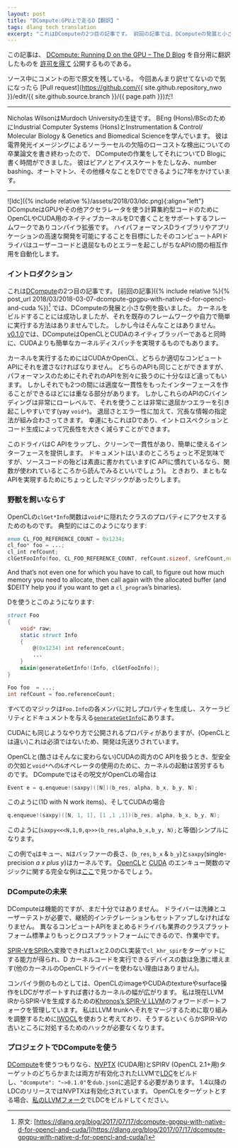 ```yaml
---
layout: post
title: "DCompute:GPU上で走るD【翻訳】"
tags: dlang tech translation 
excerpt: "これはDComputeの2つ目の記事です。 前回の記事では、DComputeの発展と小さな例を扱いました。 カーネルをビルドすることには成功しましたが、それを既存のフレームワークや自力で簡単に実行する方法はありませんでした。 しかし今はそんなことはありません。"
---
```



この記事は、
[DCompute: Running D on the GPU – The D Blog](https://dlang.org/blog/2017/10/30/d-compute-running-d-on-the-gpu/)
を自分用に翻訳したものを
[許可を得て](http://dlang.org/blog/2017/06/16/life-in-the-fast-lane/#comment-1631)
公開するものである。

ソース中にコメントの形で原文を残している。
今回あんまり訳せてないので気になったら
[Pull request](https://github.com/{{ site.github.repository_nwo }}/edit/{{ site.github.source.branch }}/{{ page.path }})だ!

---

<!-- _Nicholas Wilson is a student at Murdoch University, studying for his BEng (Hons)/BSc in Industrial Computer Systems (Hons) and Instrumentation & Control/ Molecular Biology & Genetics and Biomedical Science. He just finished his thesis on low-cost defect detection of solar cells by electroluminescence imaging, which gives him time to work on DCompute and write about it for the D Blog.He plays the piano, ice skates, and has spent 7 years putting D to use on number bashing, automation, and anything else that he could make a computer do for him._ -->

Nicholas WilsonはMurdoch Universityの生徒です。
BEng (Hons)/BScのためにIndustrial Computer Systems (Hons)とInstrumentation & Control/ Molecular Biology & Genetics and Biomedical Scienceを学んでいます。
彼は電界発光イメージングによるソーラーセルの欠陥のローコストな検出についての卒業論文を書き終わったので、
DComputeの作業をしてそれについてD Blogに書く時間ができました。
彼はピアノとアイススケートをたしなみ、number bashing、オートマトン、その他様々なことをDでできるように7年をかけています。

---

<!-- ![](https://i1.wp.com/dlang.org/blog/wp-content/uploads/2017/07/ldc.png?resize=160%2C160)
DCompute is a framework and compiler extension to support writing native kernels for OpenCL and CUDA in D to utilize GPUs and other accelerators for computationally intensive code. Its compute API drivers automate the interactions between user code and the tedious and error prone APIs with the goal of enabling the rapid development of high performance D libraries and applications. -->

![ldc]({% include relative %}/assets/2018/03/ldc.png){:align="left"}
DComputeはGPUやその他アクセラレータを使う計算集約型コードのためにOpenCLやCUDA用のネイティブカーネルをDで書くことをサポートするフレームワークでありコンパイラ拡張です。
ハイパフォーマンスDライブラリやアプリケーションの高速な開発を可能にすることを目標にしたそのコンピュートAPIドライバはユーザーコードと退屈なものとエラーを起こしがちなAPIの間の相互作用を自動化します。

<!-- ### Introduction -->

### イントロダクション

<!-- This is the second article on [DCompute](https://github.com/libmir/dcompute). In the [previous article](https://dlang.org/blog/2017/07/17/dcompute-gpgpu-with-native-d-for-opencl-and-cuda/), we looked at the development of DCompute and some trivial examples. While we were able to successfully build kernels, there was no way to run them short of using them with an existing framework or doing everything yourself. This is no longer the case. As of [v0.1.0](https://github.com/libmir/dcompute/releases/tag/v0.1.0), DCompute now comes with native wrappers for both OpenCL and CUDA, enabling kernel dispatch as easily as CUDA. -->

これは[DCompute](https://github.com/libmir/dcompute)の2つ目の記事です。
[前回の記事]({% include relative %}{% post_url 2018/03/2018-03-07-dcompute-gpgpu-with-native-d-for-opencl-and-cuda %})[^1]
では、DComputeの発展と小さな例を扱いました。
カーネルをビルドすることには成功しましたが、それを既存のフレームワークや自力で簡単に実行する方法はありませんでした。
しかし今はそんなことはありません。
[v0.1.0](https://github.com/libmir/dcompute/releases/tag/v0.1.0)では、DComputeはOpenCLとCUDAのネイティブラッパーであると同時に、CUDAよりも簡単なカーネルディスパッチを実現するものでもあります。

[^1]: 原文: [https://dlang.org/blog/2017/07/17/dcompute-gpgpu-with-native-d-for-opencl-and-cuda/](https://dlang.org/blog/2017/07/17/dcompute-gpgpu-with-native-d-for-opencl-and-cuda/)

<!-- In order to run a kernel we need to pass it off to the appropriate compute API, either CUDA or OpenCL. While these APIs both try to achieve similar things they are different enough that to squeeze that last bit of performance out of them you need to treat each API separately. But there is sufficient overlap that we can make the interface reasonably consistent between the two. The C bindings to these APIs, however, are very low level and trying to use them is very tedious and extremely prone to error (yay `void*`).   -->
<!-- In addition to the tedium and error proneness, you have to redundantly specify a lot of information, which further compounds the problem. Fortunately this is D and we can remove a lot of the redundancy through introspection and code generation. -->

カーネルを実行するためにはCUDAかOpenCL、どちらか適切なコンピュートAPIにそれを渡さなければなりません。
どちらのAPIも同じことができますが、パフォーマンスのためにそれぞれのAPIを別々に扱うのに十分なほど違ってもいます。
しかしそれでも2つの間には適度な一貫性をもったインターフェースを作ることができるほどには重なる部分があります。
しかしこれらのAPIのCバインディングは非常にローレベルで、それを使うことは非常に退屈かつエラーを引き起こしやすいです(yay `void*`)。
退屈さとエラー性に加えて、冗長な情報の指定法が組み合わさってきます。
幸運にもこれはDであり、イントロスペクションとコード生成によって冗長性を大きく減らすことができます。

<!-- The drivers wrap the C API, providing a clean and consistent interface that’s easy to use. While the documentation is a little sparse at the moment, the source code is for the most part straightforward (if you’re familiar with the C APIs, looking where a function is used is a good place to start). There is the occasional piece of magic to achieve a sane API. -->

このドライバはC APIをラップし、クリーンで一貫性があり、簡単に使えるインターフェースを提供します。
ドキュメントはいまのところちょっと不足気味ですが、ソースコードの殆どは素直に書かれています(C APIに慣れているなら、関数が使われているところから読んでみるといいでしょう)。
ときおり、まともなAPIを実現するためにちょっとしたマジックがあったりします。

<!-- ### Taming the beasts -->

### 野獣を飼いならす

<!-- OpenCL’s `clGet*Info` functions are the way to access properties of the class hidden behind the `void*`. A typical call looks like -->

OpenCLの`clGet*Info`関数は`void*`に隠れたクラスのプロパティにアクセスするためのものです。
典型的にはこのようになります:

```d
enum CL_FOO_REFERENCE_COUNT = 0x1234;
cl_foo* foo = ...; 
cl_int refCount;
clGetFooInfo(foo, CL_FOO_REFERENCE_COUNT, refCount.sizeof, &refCount,null);
```

<!-- And that’s not even one for which you have to call, to figure out how much memory you need to allocate, then call again with the allocated buffer (and $DEITY help you if you want to get a `cl_program`’s binaries). -->

And that’s not even one for which you have to call, to figure out how much memory you need to allocate, then call again with the allocated buffer (and $DEITY help you if you want to get a `cl_program`’s binaries).

<!-- Using D, I have been able to turn that into this: -->

Dを使うとこのようになります:

```d
struct Foo
{
    void* raw;
    static struct Info
    {
        @(0x1234) int referenceCount;
        ...
    }
    mixin(generateGetInfo!(Info, clGetFooInfo));
}

Foo foo  = ...;
int refCount = foo.referenceCount;
```

<!-- All the magic is in [`generateGetInfo`](https://github.com/libmir/dcompute/blob/master/source/dcompute/driver/ocl/util.d) to generate a property for each member in `Foo.Info`, enabling much better scalability and bonus documentation. -->

すべてのマジックは`Foo.Info`の各メンバに対しプロパティを生成し、スケーラビリティとドキュメントを与える[`generateGetInfo`](https://github.com/libmir/dcompute/blob/master/source/dcompute/driver/ocl/util.d)にあります。

<!-- CUDA also has properties exposed in a similar manner, however they are not essential (unlike OpenCL) for getting things done so their development has been deferred. -->

CUDAにも同じようなやり方で公開されるプロパティがありますが、(OpenCLとは違い)これは必須ではないため、開発は先送りされています。

<!-- Launching a kernel is a large point of pain when dealing with the C API of both OpenCL and (only marginally less horrible) CUDA, due to the complete lack of type safety and having to use the `&` operator into a `void*` far too much. In DCompute this incantation simply becomes -->

OpenCLと(酷さはそんなに変わらない)CUDAの両方のC APIを扱うとき、型安全の欠如と`void*`への`&`オペレータの使用のために、カーネルの起動は苦労するものです。
DComputeではその呪文がOpenCLの場合は

```d
Event e = q.enqueue!(saxpy)([N])(b_res, alpha, b_x, b_y, N);
```

<!-- for OpenCL (1D with N work items), and -->

このように(1D with N work items)、そしてCUDAの場合

```d
q.enqueue!(saxpy)([N, 1, 1], [1 ,1 ,1])(b_res, alpha, b_x, b_y, N);
```

<!-- for CUDA (equivalent to `saxpy<<<N,1,0,q>>>(b_res,alpha,b_x,b_y, N);`) -->
このように(`saxpy<<<N,1,0,q>>>(b_res,alpha,b_x,b_y, N);`と等価)シンプルになります。

<!-- Where `q` is a queue, `N` is the length of buffers (`b_res`, `b_x` & `b_y`) and `saxpy` (single-precision _a x plus y_) is the kernel in this example. A full example may be found [here](https://github.com/libmir/dcompute/blob/master/source/dcompute/tests/main.d), along with the magic that drives the [OpenCL](https://github.com/libmir/dcompute/blob/4182fb8e1b2532adee2c6af3859856cc45cad85e/source/dcompute/driver/ocl/queue.d#L79) and [CUDA](https://github.com/libmir/dcompute/blob/4182fb8e1b2532adee2c6af3859856cc45cad85e/source/dcompute/driver/cuda/queue.d#L60) enqueue functions. -->

この例で`q`はキュー、`N`はバッファーの長さ、(`b_res`, `b_x` & `b_y`)と`saxpy`(single-precision _a x plus y_)はカーネルです。
[OpenCL](https://github.com/libmir/dcompute/blob/4182fb8e1b2532adee2c6af3859856cc45cad85e/source/dcompute/driver/ocl/queue.d#L79)と
[CUDA](https://github.com/libmir/dcompute/blob/4182fb8e1b2532adee2c6af3859856cc45cad85e/source/dcompute/driver/cuda/queue.d#L60)
のエンキュー関数のマジックに関する完全な例は[ここ](https://github.com/libmir/dcompute/blob/master/source/dcompute/tests/main.d)で見つかるでしょう。

<!-- ### The future of DCompute -->

### DComputeの未来

<!-- While DCompute is functional, there is still much to do. The drivers still need some polish and user testing, and I need to set up continuous integration. A driver that unifies the different compute APIs is also in the works so that we can be even more cross-platform than the industry cross-platform standard. -->

DComputeは機能的ですが、まだ十分ではありません。
ドライバーは洗練とユーザーテストが必要で、継続的インテグレーションもセットアップしなければなりません。
異なるコンピュートAPIをまとめるドライバも業界のクラスプラットフォーム標準よりもっとクロスプラットフォームにできるので、作業中です。

<!-- Being able to convert [SPIR-V into SPIR](https://www.khronos.org/spir/) would enable targeting `cl_khr_spir`-capable 1.x and 2.0 CL implementations, dramatically increasing the number of devices that can run D kernel code (there’s nothing stopping you using the OpenCL driver for other kernels though). -->

[SPIR-VをSPIRへ](https://www.khronos.org/spir/)変換できれば1.xと2.0のCL実装で`cl_khr_spir`をターゲットにする能力が得られ、D カーネルコードを実行できるデバイスの数は急激に増えます(他のカーネルのOpenCLドライバーを使わない理由はありません)。

<!-- On the compiler side of things, supporting OpenCL image and CUDA texture & surface operations in LDC would increase the applicability of the kernels that could be written.   -->
<!-- I currently maintain a forward-ported fork of [Khronos’s SPIR-V LLVM](https://github.com/KhronosGroup/SPIRV-LLVM) to generate SPIR-V from LLVM IR. I plan to use [IWOCL](http://www.iwocl.org/) to coordinate efforts to merge it into the LLVM trunk, and in doing so, remove the need for some of the hacks in place to deal with the oddities of the SPIR-V backend. -->

コンパイラ側のものとしては、OpenCLのimageやCUDAのtextureやsurface操作をLDCがサポートすれば書けるカーネルの幅が広がります。
私は現在LLVM IRからSPIR-Vを生成するための[Khronos’s SPIR-V LLVM](https://github.com/KhronosGroup/SPIRV-LLVM)のフォワードポートフォークを管理しています。
私はLLVM trunkへそれをマージするために取り組みを調整するために[IWOCL](http://www.iwocl.org/)を使おうと考えており、そうするといくらかSPIR-Vの古いところに対処するためのハックが必要なくなります。

<!-- ### Using DCompute in your projects -->

### プロジェクトでDComputeを使う

<!-- If you want to use [DCompute](https://github.com/libmir/dcompute), you’ll need a recent [LDC](https://github.com/ldc-developers/ldc) built against LLVM with the [NVPTX](https://llvm.org/docs/NVPTXUsage.html) (for CUDA) and/or SPIRV (for OpenCL 2.1+) targets enabled and should add `"dcompute": "~>0.1.0"` to your `dub.json`. LDC 1.4+ releases have NVPTX enabled. If you want to target OpenCL, you’ll need to build LDC yourself against [my fork of LLVM](https://github.com/thewilsonator/llvm/tree/compute). -->

[DCompute](https://github.com/libmir/dcompute)を使うつもりなら、[NVPTX](https://llvm.org/docs/NVPTXUsage.html) (CUDA用)とSPIRV (OpenCL 2.1+用)ターゲットのどちらかまたは両方が有効化されたLLVMで[LDC](https://github.com/ldc-developers/ldc)をビルドし、`"dcompute": "~>0.1.0"`を`dub.json`に追記する必要があります。
1.4以降のLDCのリリースではNVPTXは有効化されています。
OpenCLをターゲットとする場合、[私のLLVMフォーク](https://github.com/thewilsonator/llvm/tree/compute)でLDCをビルドしてください。